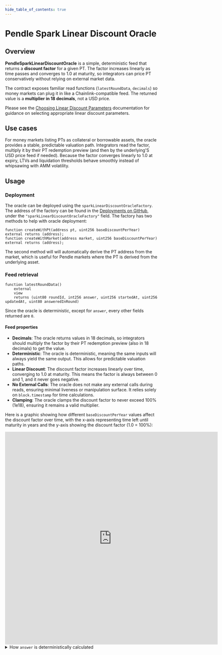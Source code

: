 ```yaml
---
hide_table_of_contents: true
---
```


# Pendle Spark Linear Discount Oracle

## Overview

**PendleSparkLinearDiscountOracle** is a simple, deterministic feed that returns a **discount factor** for a given PT. The factor increases linearly as time passes and converges to 1.0 at maturity, so integrators can price PT conservatively without relying on external market data.

The contract exposes familiar read functions (`latestRoundData`, `decimals`) so money markets can plug it in like a Chainlink-compatible feed. The returned value is a **multiplier in 18 decimals**, not a USD price.

Please see the [Choosing Linear Discount Parameters](./ChoosingLinearDiscountParams.md) documentation for guidance on selecting appropriate linear discount parameters.

## Use cases

For money markets listing PTs as collateral or borrowable assets, the oracle provides a stable, predictable valuation path. Integrators read the factor, multiply it by their PT redemption preview (and then by the underlying'S USD price feed if needed). Because the factor converges linearly to 1.0 at expiry, LTVs and liquidation thresholds behave smoothly instead of whipsawing with AMM volatility.

## Usage

### Deployment

The oracle can be deployed using the `sparkLinearDiscountOracleFactory`. The address of the factory can be found in the [Deployments on GitHub](https://github.com/pendle-finance/pendle-core-v2-public/tree/main/deployments), under the `"sparkLinearDiscountOracleFactory"` field. The factory has two methods to help with oracle deployment:

```sol
function createWithPt(address pt, uint256 baseDiscountPerYear) external returns (address);
function createWithMarket(address market, uint256 baseDiscountPerYear) external returns (address);
```

The second method will will automatically derive the PT address from the market, which is useful for Pendle markets where the PT is derived from the underlying asset.

### Feed retrieval

```sol
function latestRoundData()
    external
    view
    returns (uint80 roundId, int256 answer, uint256 startedAt, uint256 updatedAt, uint80 answeredInRound)
```

Since the oracle is deterministic, except for `answer`, every other fields returned are `0`.

#### Feed properties

- **Decimals**: The oracle returns values in 18 decimals, so integrators should multiply the factor by their PT redemption preview (also in 18 decimals) to get the value.
- **Deterministic**: The oracle is deterministic, meaning the same inputs will always yield the same output. This allows for predictable valuation paths.
- **Linear Discount**: The discount factor increases linearly over time, converging to 1.0 at maturity. This means the factor is always between 0 and 1, and it never goes negative.
- **No External Calls**: The oracle does not make any external calls during reads, ensuring minimal liveness or manipulation surface. It relies solely on `block.timestamp` for time calculations.
- **Clamping**: The oracle clamps the discount factor to never exceed 100% (1e18), ensuring it remains a valid multiplier.

Here is a graphic showing how different `baseDiscountPerYear` values affect the discount factor over time, with the x-axis representing time left until maturity in years and the y-axis showing the discount factor (1.0 = 100%):

<iframe src="https://www.desmos.com/calculator/maytjkrvor?embed" width="700" height="700" style={{border: "1px solid #ccc"}} frameBorder="0"></iframe>

<details>
<summary>How <code>answer</code> is deterministically calculated</summary>

The `answer` relies on two parameters:
- `baseDiscountPerYear` - the annual discount slope, expressed in wad (1e18 = 100%/year).
- `maturity` - the PT maturity timestamp in seconds (`PT.expiry()`).

The `answer` at a given time `t` (in seconds) is calculated as follows:
$$
\text{answer} =
    \min\left(
        10^{18},
        10^{18} - \frac{(\text{maturity} - t) \cdot \text{baseDiscountPerYear}}{365 \cdot 24 \cdot 60 \cdot 60}
    \right)
$$

</details>
